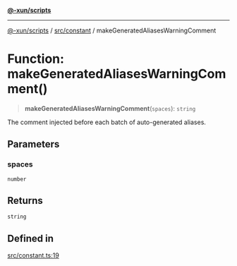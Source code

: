 [**@-xun/scripts**](../../../README.md)

***

[@-xun/scripts](../../../README.md) / [src/constant](../README.md) / makeGeneratedAliasesWarningComment

# Function: makeGeneratedAliasesWarningComment()

> **makeGeneratedAliasesWarningComment**(`spaces`): `string`

The comment injected before each batch of auto-generated aliases.

## Parameters

### spaces

`number`

## Returns

`string`

## Defined in

[src/constant.ts:19](https://github.com/Xunnamius/xscripts/blob/08b8dd169c5f24bef791b640ada35bc11e6e6e8e/src/constant.ts#L19)
